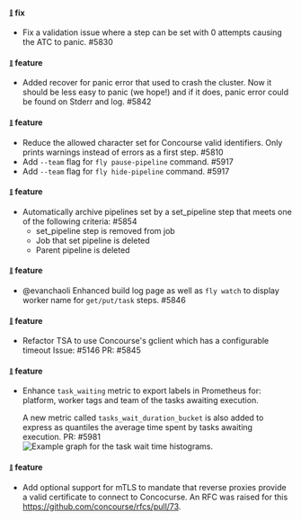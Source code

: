 #### <sub><sup><a name="5830" href="#5830">:link:</a></sup></sub> fix

* Fix a validation issue where a step can be set with 0 attempts causing the ATC to panic. #5830

#### <sub><sup><a name="5842" href="#5842">:link:</a></sup></sub> feature

* Added recover for panic error that used to crash the cluster. Now it should be less easy to panic (we hope!) and if it does, panic error could be found on Stderr and log. #5842

#### <sub><sup><a name="5810" href="#5810">:link:</a></sup></sub> feature

* Reduce the allowed character set for Concourse valid identifiers. Only prints warnings instead of errors as a first step. #5810
* Add `--team` flag for `fly pause-pipeline` command. #5917
* Add `--team` flag for `fly hide-pipeline` command. #5917

#### <sub><sup><a name="5854" href="#5854">:link:</a></sup></sub> feature

* Automatically archive pipelines set by a set_pipeline step that meets one of the following criteria: #5854
  * set_pipeline step is removed from job
  * Job that set pipeline is deleted
  * Parent pipeline is deleted

#### <sub><sup><a name="5846" href="#5810">:link:</a></sup></sub> feature

* @evanchaoli Enhanced build log page as well as `fly watch` to display worker name for `get/put/task` steps. #5846

#### <sub><sup><a name="5146" href="#5146">:link:</a></sup></sub> feature

* Refactor TSA to use Concourse's gclient which has a configurable timeout Issue: #5146 PR: #5845

#### <sub><sup><a name="5981" href="#5981">:link:</a></sup></sub> feature

* Enhance `task_waiting` metric to export labels in Prometheus for: platform, worker tags and team of the tasks awaiting execution.

  A new metric called `tasks_wait_duration_bucket` is also added to express as quantiles the average time spent by tasks awaiting execution. PR: #5981
  ![Example graph for the task wait time histograms.](https://user-images.githubusercontent.com/40891147/89990749-189d2600-dc83-11ea-8fde-ae579fdb0a0a.png)

#### <sub><sup><a name="5846" href="#5810">:link:</a></sup></sub> feature
* Add optional support for mTLS to mandate that reverse proxies provide a valid certificate to connect to Concocurse.  An RFC was raised for this https://github.com/concourse/rfcs/pull/73.